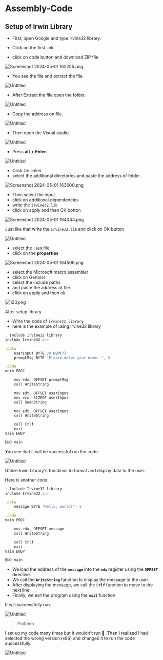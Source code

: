 # Assembly-Code

## Setup of Irwin Library
- First, open Google and type irvine32 library.



- Click on the first link.
- click on code button and download ZIP file.

![Screenshot 2024-05-01 162255.png](https://prod-files-secure.s3.us-west-2.amazonaws.com/28ec497c-83dd-4fd2-b320-f5ec3343a26d/38395dc4-35a5-4811-aba3-09f7a4aad7cc/Screenshot_2024-05-01_162255.png)

- You see the file and extract the file.

![Untitled](https://prod-files-secure.s3.us-west-2.amazonaws.com/28ec497c-83dd-4fd2-b320-f5ec3343a26d/607e8c00-6972-46fc-a40a-ad914c291ee5/Untitled.png)

- After Extract the file open the folder.

![Untitled](https://prod-files-secure.s3.us-west-2.amazonaws.com/28ec497c-83dd-4fd2-b320-f5ec3343a26d/41edd425-5118-4061-87c0-be76b25cb8aa/Untitled.png)

- Copy the address on file.

![Untitled](https://prod-files-secure.s3.us-west-2.amazonaws.com/28ec497c-83dd-4fd2-b320-f5ec3343a26d/21664337-d3d2-44b9-8648-4b11e247c407/Untitled.png)

- Then open the Visual studio.

![Untitled](https://prod-files-secure.s3.us-west-2.amazonaws.com/28ec497c-83dd-4fd2-b320-f5ec3343a26d/2d3009a9-95f9-4901-a639-8881c5b3896a/Untitled.png)

- Press **alt + Enter.**

![Untitled](https://prod-files-secure.s3.us-west-2.amazonaws.com/28ec497c-83dd-4fd2-b320-f5ec3343a26d/1f275cdf-8cf1-42b7-80a4-d0ed4eb20ba6/Untitled.png)

- Click On linker
- select the additional directories and paste the address of folder.

![Screenshot 2024-05-01 163600.png](https://prod-files-secure.s3.us-west-2.amazonaws.com/28ec497c-83dd-4fd2-b320-f5ec3343a26d/747e165b-d490-46ee-a360-22eb728975ce/Screenshot_2024-05-01_163600.png)

- Then select the input
- click on additional dependencies
- write the `irvine32.lib`
- click on apply and then OK botton

![Screenshot 2024-05-01 164044.png](https://prod-files-secure.s3.us-west-2.amazonaws.com/28ec497c-83dd-4fd2-b320-f5ec3343a26d/4df129a5-da34-4757-ab77-61623fe68922/Screenshot_2024-05-01_164044.png)

Just like that write the `irvine32.lib` and click on OK button

![Untitled](https://prod-files-secure.s3.us-west-2.amazonaws.com/28ec497c-83dd-4fd2-b320-f5ec3343a26d/acf365e8-055e-4496-a683-d7ca53bd107f/Untitled.png)

- select the `.asm` file
- click on the **properties**

![Screenshot 2024-05-01 164506.png](https://prod-files-secure.s3.us-west-2.amazonaws.com/28ec497c-83dd-4fd2-b320-f5ec3343a26d/88108091-3053-41ca-99cb-2a253e5df46c/Screenshot_2024-05-01_164506.png)

- select the Microsoft macro assembler
- click on General
- select the include paths
- and paste the address of file
- click on apply and then ok

![123.png](https://prod-files-secure.s3.us-west-2.amazonaws.com/28ec497c-83dd-4fd2-b320-f5ec3343a26d/58abca4b-63e1-41b9-9b75-27bc30ce88a6/123.png)

After setup library

- Write the code of `irvine32 library`
- here is the example of using irvine32 library

```jsx
; Include Irvine32 library
include Irvine32.inc

.data
    userInput BYTE 80 DUP(?)    
    promptMsg BYTE "Please enter your name: ", 0

.code
main PROC

    mov edx, OFFSET promptMsg   
    call WriteString          

    mov edx, OFFSET userInput   
    mov ecx, SIZEOF userInput  
    call ReadString            

    mov edx, OFFSET userInput   
    call WriteString           

    call Crlf              
    exit        
main ENDP

END main
```

You see that it will be successful run the code.

![Untitled](https://prod-files-secure.s3.us-west-2.amazonaws.com/28ec497c-83dd-4fd2-b320-f5ec3343a26d/06789477-16a8-4f66-a8b7-9d3e1048f54d/Untitled.png)

Utilize Irwin Library's functions to format and display data to the user.

Here is another code

```jsx
; Include Irvine32 library
include Irvine32.inc

.data
    message BYTE "Hello, world!", 0 

.code
main PROC

    mov edx, OFFSET message  
    call WriteString     

    call Crlf     
    exit
main ENDP

END main
```

- We load the address of the **`message`** into the **`edx`** register using the **`OFFSET`** directive.
- We call the **`WriteString`** function to display the message to the user.
- After displaying the message, we call the **`Crlf`** function to move to the next line.
- Finally, we exit the program using the **`exit`** function

It will successfully run.

![Untitled](https://prod-files-secure.s3.us-west-2.amazonaws.com/28ec497c-83dd-4fd2-b320-f5ec3343a26d/be755f77-01e6-47cb-b9ae-6c817e1b9bc6/Untitled.png)

> Problem
> 

I set up my code many times but it wouldn't run 🥲. Then I realized I had selected the wrong version (x86) and changed it to run the code successfully.

 

![Untitled](https://prod-files-secure.s3.us-west-2.amazonaws.com/28ec497c-83dd-4fd2-b320-f5ec3343a26d/6c0f8c9d-07b1-4fac-aec9-427611b9c665/Untitled.png)
